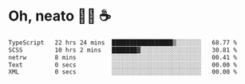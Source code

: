 # Oh, neato 🧑‍💻 ☕

<!--START_SECTION:waka-->

```txt
TypeScript   22 hrs 24 mins  █████████████████▒░░░░░░░   68.77 %
SCSS         10 hrs 2 mins   ███████▓░░░░░░░░░░░░░░░░░   30.81 %
netrw        8 mins          ░░░░░░░░░░░░░░░░░░░░░░░░░   00.41 %
Text         0 secs          ░░░░░░░░░░░░░░░░░░░░░░░░░   00.00 %
XML          0 secs          ░░░░░░░░░░░░░░░░░░░░░░░░░   00.00 %
```

<!--END_SECTION:waka-->

